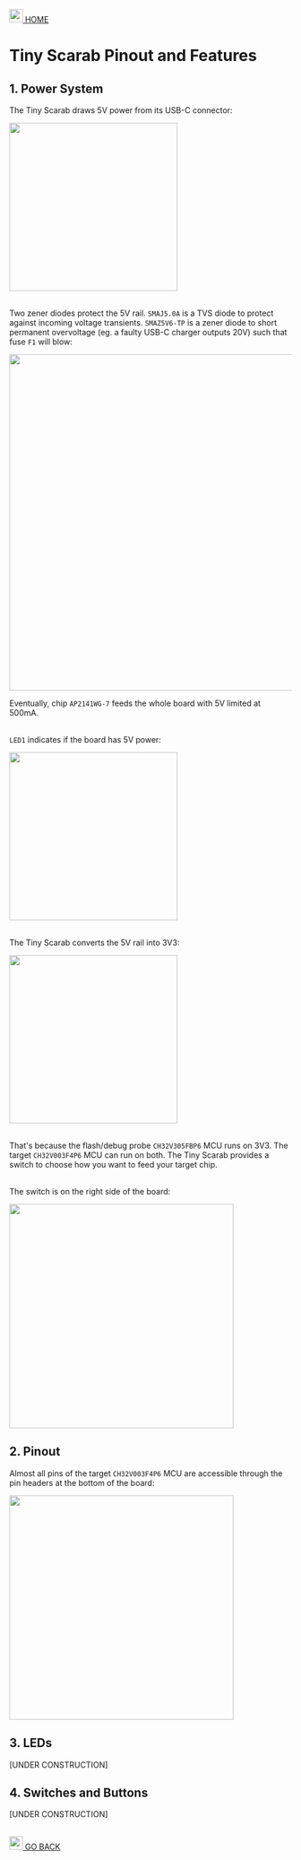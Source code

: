 <a href="../README.md"><img width="24" alt="open_project_01" src="https://github.com/Embeetle/tiny-scarab/assets/19362684/640d8577-87b5-481d-8511-f9ecea8db5e7"> HOME</a>

# Tiny Scarab Pinout and Features

## 1. Power System

The Tiny Scarab draws 5V power from its USB-C connector:

<img width="300" src="https://github.com/Embeetle/tiny-scarab/assets/19362684/102d7877-ca92-454d-8697-7cc354e7fe9e">

&nbsp;<br>
Two zener diodes protect the 5V rail. `SMAJ5.0A` is a TVS diode to protect against incoming voltage transients. `SMAZ5V6-TP` is a zener diode to short permanent overvoltage (eg. a faulty USB-C charger outputs 20V) such that fuse `F1` will blow:

<img width="600" src="https://github.com/Embeetle/tiny-scarab/assets/19362684/220a4d17-c504-4fa2-83e3-fa4cc5cd149d">

Eventually, chip `AP2141WG-7` feeds the whole board with 5V limited at 500mA.

&nbsp;<br>
`LED1` indicates if the board has 5V power:

<img width="300" src="https://github.com/Embeetle/tiny-scarab/assets/19362684/d6e32443-0e28-42ba-97ec-bb4f3912d161">

&nbsp;<br>
The Tiny Scarab converts the 5V rail into 3V3:

<img width="300" src="https://github.com/Embeetle/tiny-scarab/assets/19362684/1bf3f0da-04fe-481f-9b5f-a67c29f580a9">

&nbsp;<br>
That's because the flash/debug probe `CH32V305FBP6` MCU runs on 3V3. The target `CH32V003F4P6` MCU can run on both. The Tiny Scarab provides a switch to choose how you want to feed your target chip.

&nbsp;<br>
The switch is on the right side of the board:

<img width="400" src="https://github.com/Embeetle/tiny-scarab/assets/19362684/8229f6ea-ea41-497b-b088-8876300fb8c5">

## 2. Pinout

Almost all pins of the target `CH32V003F4P6` MCU are accessible through the pin headers at the bottom of the board:

<img width="400" src="https://github.com/Embeetle/tiny-scarab/assets/19362684/ed47ef23-bd5a-4d68-844b-f4df3d9bb480">

## 3. LEDs

[UNDER CONSTRUCTION]

## 4. Switches and Buttons

[UNDER CONSTRUCTION]


&nbsp;<br>
<a href="../README.md#index"><img width="24" src="https://github.com/Embeetle/tiny-scarab/assets/19362684/7eef998b-278f-46d1-8f7c-8e4333ccd19c"> GO BACK</a>
